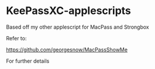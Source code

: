 # KeePassXC-applescripts

Based off my other applescript for MacPass and Strongbox

Refer to:

https://github.com/georgesnow/MacPassShowMe


For further details
